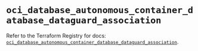# `oci_database_autonomous_container_database_dataguard_association`

Refer to the Terraform Registry for docs: [`oci_database_autonomous_container_database_dataguard_association`](https://registry.terraform.io/providers/oracle/oci/7.19.0/docs/resources/database_autonomous_container_database_dataguard_association).
